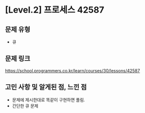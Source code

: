 # [Level.2] 프로세스 42587

## 문제 유형
- 큐

## 문제 링크
https://school.programmers.co.kr/learn/courses/30/lessons/42587

## 고민 사항 및 알게된 점, 느낀 점
- 문제에 제시한대로 똑같이 구현하면 풀림.
- 간단한 큐 문제


